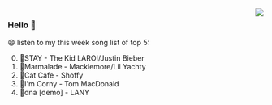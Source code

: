 <img align="right"  src="https://github-readme-stats.vercel.app/api/top-langs/?username=kvnZero" />

### Hello 👋

😄 listen to my this week song list of top 5:

0. 🌈STAY - The Kid LAROI/Justin Bieber
1. 🌈Marmalade - Macklemore/Lil Yachty
2. 🌈Cat Cafe - Shoffy
3. 🌈I'm Corny - Tom MacDonald
4. 🌈dna [demo] - LANY

